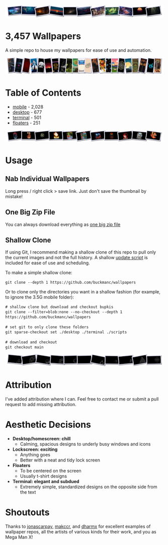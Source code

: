 <!--
make sure you're editing the template, doofus
-->

![desktop wallpapers](.internals/banners/banner1.png)

# 3,457 Wallpapers

A simple repo to house my wallpapers for ease of use and automation.

![mobile wallpapers](.internals/banners/banner2.png)

# Table of Contents
- [mobile](/mobile/README.MD) - 2,028
- [desktop](/desktop/README.MD) - 677
- [terminal](/terminal/README.MD) - 501
- [floaters](/floaters/README.MD) - 251

![floaters wallpapers](.internals/banners/banner3.png)

# Usage

## Nab Individual Wallpapers

Long press / right click > save link. Just don't save the thumbnail by mistake!

## One Big Zip File

You can always download everything as [one big zip file](https://github.com/buckmanc/wallpapers/archive/refs/heads/main.zip)

## Shallow Clone

If using Git, I recommend making a shallow clone of this repo to pull only the current images and not the full history. A shallow [update script](update.sh) is included for ease of use and scheduling.

To make a simple shallow clone:
```shell
git clone --depth 1 https://github.com/buckmanc/wallpapers
```

Or to clone only the directories you want in a shallow fashion (for example, to ignore the 3.5G mobile folder):
```shell
# shallow clone but download and checkout bupkis
git clone --filter=blob:none --no-checkout --depth 1 https://github.com/buckmanc/wallpapers

# set git to only clone these folders
git sparse-checkout set ./desktop ./terminal ./scripts

# download and checkout
git checkout main

```

![terminal wallpapers](.internals/banners/banner4.png)

# Attribution

I've added attribution where I can. Feel free to contact me or submit a pull request to add missing attribution.

# Aesthetic Decisions

- **Desktop/homescreen: chill**
  - Calming, spacious designs to underly busy windows and icons
- **Lockscreen: exciting**
  - Anything goes
  - Better with a neat and tidy lock screen
- **Floaters**
  - To be centered on the screen
  - Usually t-shirt designs
- **Terminal: elegant and subdued**
  - Extremely simple, standardized designs on the opposite side from the text

# Shoutouts

Thanks to [jonascarpay](https://github.com/jonascarpay/wallpapers), [makccr](https://github.com/makccr/wallpapers), and [dharmx](https://github.com/dharmx/walls) for excellent examples of wallpaper repos, all the artists of various kinds for their work, and you as Mega Man X!
